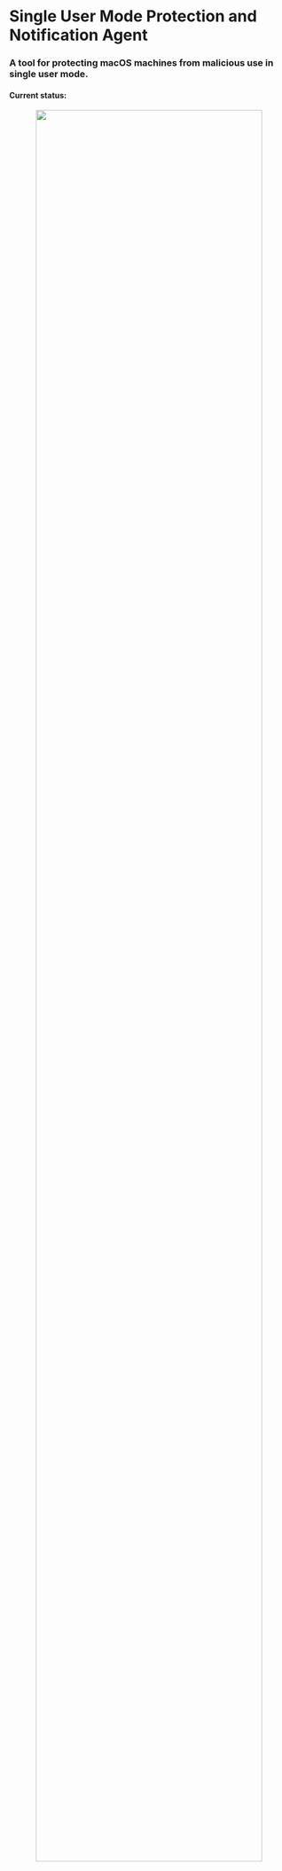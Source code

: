 # Single User Mode Protection and Notification Agent
### A tool for protecting macOS machines from malicious use in single user mode.
#### Current status:

<p align="center">
<img src="http://i.imgur.com/BepXsVt.jpg" width="90%"></img>
</p>
